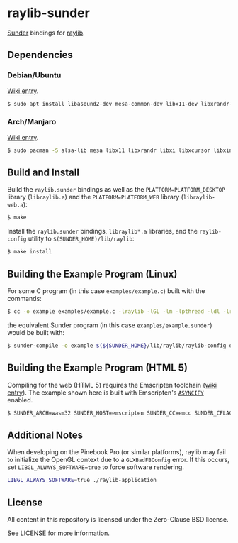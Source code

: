 # raylib-sunder

[Sunder](https://github.com/ashn-dot-dev/sunder) bindings for [raylib](https://github.com/raysan5/raylib).

## Dependencies
### Debian/Ubuntu

[Wiki entry](https://github.com/raysan5/raylib/wiki/Working-on-GNU-Linux#ubuntu).

```sh
$ sudo apt install libasound2-dev mesa-common-dev libx11-dev libxrandr-dev libxi-dev xorg-dev libgl1-mesa-dev libglu1-mesa-dev
```

### Arch/Manjaro
[Wiki entry](https://github.com/raysan5/raylib/wiki/Working-on-GNU-Linux#arch-linux).

```sh
$ sudo pacman -S alsa-lib mesa libx11 libxrandr libxi libxcursor libxinerama
```

## Build and Install
Build the `raylib.sunder` bindings as well as the `PLATFORM=PLATFORM_DESKTOP`
library (`libraylib.a`) and the `PLATFORM=PLATFORM_WEB` library
(`libraylib-web.a`):

```sh
$ make
```

Install the `raylib.sunder` bindings, `libraylib*.a` libraries, and the
`raylib-config` utility to `$(SUNDER_HOME)/lib/raylib`:

```sh
$ make install
```

## Building the Example Program (Linux)
For some C program (in this case `examples/example.c`) built with the commands:

```sh
$ cc -o example examples/example.c -lraylib -lGL -lm -lpthread -ldl -lrt -lX11
```

the equivalent Sunder program (in this case `examples/example.sunder`) would be built with:

```sh
$ sunder-compile -o example $(${SUNDER_HOME}/lib/raylib/raylib-config desktop --libs) examples/example.sunder
```

## Building the Example Program (HTML 5)
Compiling for the web (HTML 5) requires the Emscripten toolchain
([wiki entry](https://github.com/raysan5/raylib/wiki/Working-for-Web-(HTML5))).
The example shown here is built with Emscripten's
[`ASYNCIFY`](https://emscripten.org/docs/porting/asyncify.html) enabled.

```sh
$ SUNDER_ARCH=wasm32 SUNDER_HOST=emscripten SUNDER_CC=emcc SUNDER_CFLAGS="$(${SUNDER_HOME}/lib/raylib/raylib-config web --cflags) -sSINGLE_FILE=1 --shell-file emscripten-shell.html" sunder-compile -o example.html $(${SUNDER_HOME}/lib/raylib/raylib-config web --libs) examples/example.sunder
```

## Additional Notes
When developing on the Pinebook Pro (or similar platforms), raylib may fail to
initialize the OpenGL context due to a `GLXBadFBConfig` error. If this occurs,
set `LIBGL_ALWAYS_SOFTWARE=true` to force software rendering.

```sh
LIBGL_ALWAYS_SOFTWARE=true ./raylib-application
```

## License
All content in this repository is licensed under the Zero-Clause BSD license.

See LICENSE for more information.
